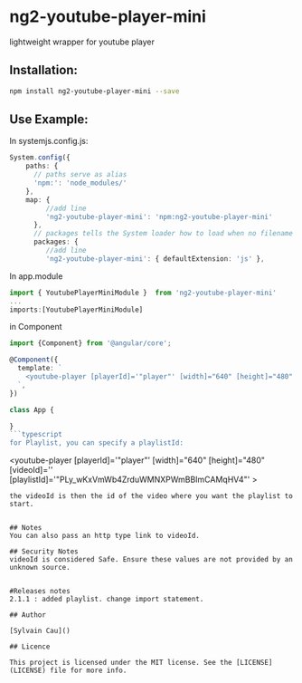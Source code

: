 # ng2-youtube-player-mini
lightweight wrapper for youtube player


## Installation:

```bash
npm install ng2-youtube-player-mini --save
```

## Use Example:

In systemjs.config.js:
```typescript
System.config({
    paths: {
      // paths serve as alias
      'npm:': 'node_modules/'
    },
    map: {
         //add line
         'ng2-youtube-player-mini': 'npm:ng2-youtube-player-mini'
      },
      // packages tells the System loader how to load when no filename and/or no extension
      packages: {
         //add line
         'ng2-youtube-player-mini': { defaultExtension: 'js' },
```

In app.module
```typescript
import { YoutubePlayerMiniModule }  from 'ng2-youtube-player-mini'
...
imports:[YoutubePlayerMiniModule]
```

in Component
```typescript
import {Component} from '@angular/core';

@Component({
  template: `
    <youtube-player [playerId]='"player"' [width]="640" [height]="480" [videoId]='"vntAEVjPBzQ"'> </youtube-player>
  `,
})

class App {

}
```typescript
for Playlist, you can specify a playlistId:
```
<youtube-player [playerId]='"player"' [width]="640" [height]="480" [videoId]='' [playlistId]='"PLy_wKxVmWb4ZrduWMNXPWmBBImCAMqHV4"' > </youtube-player>
```
the videoId is then the id of the video where you want the playlist to start.


## Notes
You can also pass an http type link to videoId. 

## Security Notes
videoId is considered Safe. Ensure these values are not provided by an unknown source. 


#Releases notes
2.1.1 : added playlist. change import statement.

## Author

[Sylvain Cau]()

## Licence

This project is licensed under the MIT license. See the [LICENSE](LICENSE) file for more info.

